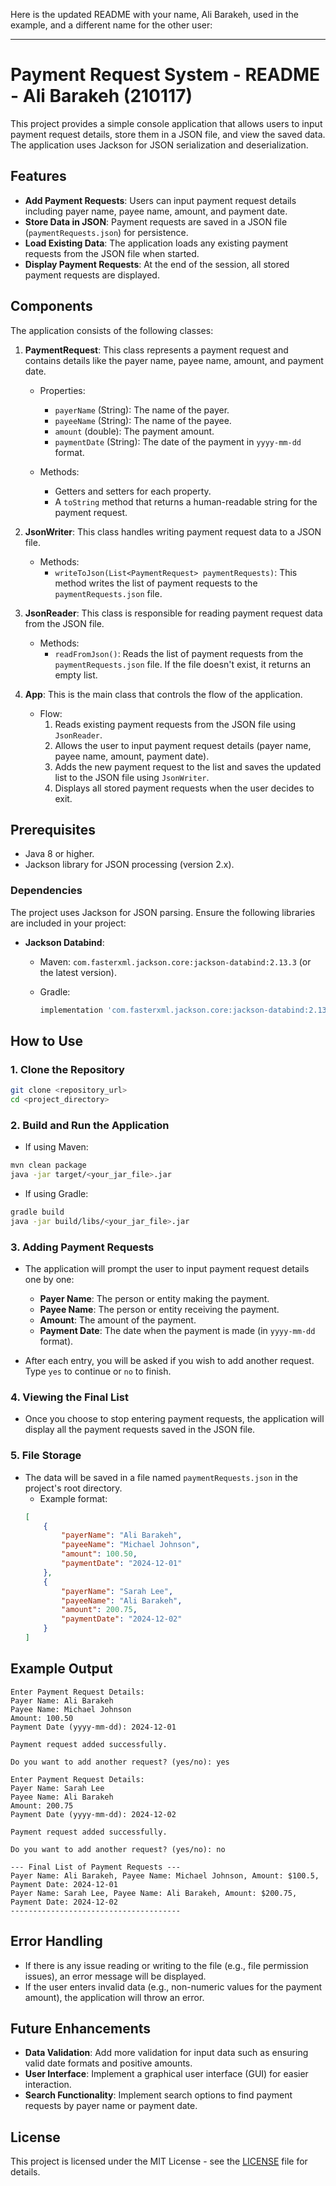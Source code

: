 Here is the updated README with your name, Ali Barakeh, used in the example, and a different name for the other user:

---

# Payment Request System - README - Ali Barakeh (210117)

This project provides a simple console application that allows users to input payment request details, store them in a JSON file, and view the saved data. The application uses Jackson for JSON serialization and deserialization.

## Features

- **Add Payment Requests**: Users can input payment request details including payer name, payee name, amount, and payment date.
- **Store Data in JSON**: Payment requests are saved in a JSON file (`paymentRequests.json`) for persistence.
- **Load Existing Data**: The application loads any existing payment requests from the JSON file when started.
- **Display Payment Requests**: At the end of the session, all stored payment requests are displayed.

## Components

The application consists of the following classes:

1. **PaymentRequest**: This class represents a payment request and contains details like the payer name, payee name, amount, and payment date.
   
   - Properties:
     - `payerName` (String): The name of the payer.
     - `payeeName` (String): The name of the payee.
     - `amount` (double): The payment amount.
     - `paymentDate` (String): The date of the payment in `yyyy-mm-dd` format.
   
   - Methods:
     - Getters and setters for each property.
     - A `toString` method that returns a human-readable string for the payment request.

2. **JsonWriter**: This class handles writing payment request data to a JSON file.

   - Methods:
     - `writeToJson(List<PaymentRequest> paymentRequests)`: This method writes the list of payment requests to the `paymentRequests.json` file.

3. **JsonReader**: This class is responsible for reading payment request data from the JSON file.

   - Methods:
     - `readFromJson()`: Reads the list of payment requests from the `paymentRequests.json` file. If the file doesn't exist, it returns an empty list.

4. **App**: This is the main class that controls the flow of the application.

   - Flow:
     1. Reads existing payment requests from the JSON file using `JsonReader`.
     2. Allows the user to input payment request details (payer name, payee name, amount, payment date).
     3. Adds the new payment request to the list and saves the updated list to the JSON file using `JsonWriter`.
     4. Displays all stored payment requests when the user decides to exit.

## Prerequisites

- Java 8 or higher.
- Jackson library for JSON processing (version 2.x).

### Dependencies

The project uses Jackson for JSON parsing. Ensure the following libraries are included in your project:

- **Jackson Databind**:
   - Maven: `com.fasterxml.jackson.core:jackson-databind:2.13.3` (or the latest version).
   
   - Gradle:
     ```gradle
     implementation 'com.fasterxml.jackson.core:jackson-databind:2.13.3'
     ```

## How to Use

### 1. Clone the Repository

```bash
git clone <repository_url>
cd <project_directory>
```

### 2. Build and Run the Application

- If using Maven:

```bash
mvn clean package
java -jar target/<your_jar_file>.jar
```

- If using Gradle:

```bash
gradle build
java -jar build/libs/<your_jar_file>.jar
```

### 3. Adding Payment Requests

- The application will prompt the user to input payment request details one by one:
  - **Payer Name**: The person or entity making the payment.
  - **Payee Name**: The person or entity receiving the payment.
  - **Amount**: The amount of the payment.
  - **Payment Date**: The date when the payment is made (in `yyyy-mm-dd` format).
  
- After each entry, you will be asked if you wish to add another request. Type `yes` to continue or `no` to finish.

### 4. Viewing the Final List

- Once you choose to stop entering payment requests, the application will display all the payment requests saved in the JSON file.

### 5. File Storage

- The data will be saved in a file named `paymentRequests.json` in the project's root directory.
  - Example format:
  ```json
  [
      {
          "payerName": "Ali Barakeh",
          "payeeName": "Michael Johnson",
          "amount": 100.50,
          "paymentDate": "2024-12-01"
      },
      {
          "payerName": "Sarah Lee",
          "payeeName": "Ali Barakeh",
          "amount": 200.75,
          "paymentDate": "2024-12-02"
      }
  ]
  ```

## Example Output

```
Enter Payment Request Details:
Payer Name: Ali Barakeh
Payee Name: Michael Johnson
Amount: 100.50
Payment Date (yyyy-mm-dd): 2024-12-01

Payment request added successfully.

Do you want to add another request? (yes/no): yes

Enter Payment Request Details:
Payer Name: Sarah Lee
Payee Name: Ali Barakeh
Amount: 200.75
Payment Date (yyyy-mm-dd): 2024-12-02

Payment request added successfully.

Do you want to add another request? (yes/no): no

--- Final List of Payment Requests ---
Payer Name: Ali Barakeh, Payee Name: Michael Johnson, Amount: $100.5, Payment Date: 2024-12-01
Payer Name: Sarah Lee, Payee Name: Ali Barakeh, Amount: $200.75, Payment Date: 2024-12-02
--------------------------------------
```

## Error Handling

- If there is any issue reading or writing to the file (e.g., file permission issues), an error message will be displayed.
- If the user enters invalid data (e.g., non-numeric values for the payment amount), the application will throw an error.

## Future Enhancements

- **Data Validation**: Add more validation for input data such as ensuring valid date formats and positive amounts.
- **User Interface**: Implement a graphical user interface (GUI) for easier interaction.
- **Search Functionality**: Implement search options to find payment requests by payer name or payment date.
  
## License

This project is licensed under the MIT License - see the [LICENSE](LICENSE) file for details.

